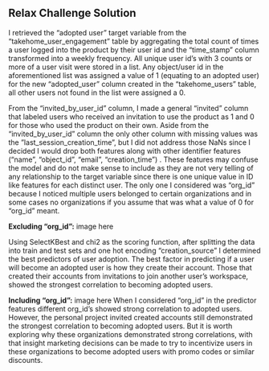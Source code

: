 ## Relax Challenge Solution

I retrieved the “adopted user” target variable from the “takehome_user_engagement” table by aggregating the total count of times a user logged into the product by their user id and the “time_stamp” column transformed into a weekly frequency. All unique user id’s with 3 counts or more of a user visit were stored in a list. Any object/user id in the aforementioned list was assigned a value of 1 (equating to an adopted user) for the new “adopted_user” column created in the “takehome_users” table, all other users not found in the list were assigned a 0.

From the “invited_by_user_id” column, I made a general “invited” column that labeled users who received an invitation to use the product as 1 and 0 for those who used the product on their own. Aside from the “invited_by_user_id” column the only other column with missing values was the ”last_session_creation_time”, but I did not address those NaNs since I decided I would drop both features along with other identifier features (“name”, “object_id”, “email”, “creation_time”) . These features may confuse the model and do not make sense to include as they are not very telling of any relationship to the target variable since there is one unique value in ID like features for each distinct user. The only one I considered was “org_id” because I noticed multiple users belonged to certain organizations and in some cases no organizations if you assume that was what a value of 0 for “org_id” meant.

__Excluding “org_id”:__
image here

Using SelectKBest and chi2 as the scoring function, after splitting the data into train and test sets and one hot encoding “creation_source” I determined the best predictors of user adoption. 
The best factor in predicting if a user will become an adopted user is how they create their account. Those that created their accounts from invitations to join another user’s workspace, showed the strongest correlation to becoming adopted users.


__Including “org_id”:__
image here
When I considered “org_id” in the predictor features different org_id’s showed strong correlation to adopted users. However, the personal project invited created accounts still demonstrated the strongest correlation to becoming adopted users. But it is worth exploring why these organizations demonstrated strong correlations, with that insight marketing decisions can be made to try to incentivize users in these organizations to become adopted users with promo codes or similar discounts.
